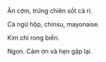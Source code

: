 Ăn cơm, trứng chiên sốt cà ri.

Cá ngừ hộp, chinsu, mayonaise.

Kim chi rong biển.

Ngon.
Cảm ơn và hẹn gặp lại.